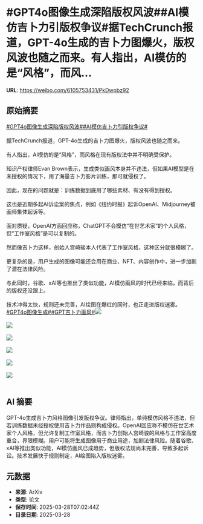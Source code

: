 # #GPT4o图像生成深陷版权风波##AI模仿吉卜力引版权争议#据TechCrunch报道，GPT-4o生成的吉卜力图爆火，版权风波也随之而来。有人指出，AI模仿的是“风格”，而风...

**URL**: https://weibo.com/6105753431/PkDwpbz92

## 原始摘要

<a href="https://m.weibo.cn/search?containerid=231522type%3D1%26t%3D10%26q%3D%23GPT4o%E5%9B%BE%E5%83%8F%E7%94%9F%E6%88%90%E6%B7%B1%E9%99%B7%E7%89%88%E6%9D%83%E9%A3%8E%E6%B3%A2%23&amp;extparam=%23GPT4o%E5%9B%BE%E5%83%8F%E7%94%9F%E6%88%90%E6%B7%B1%E9%99%B7%E7%89%88%E6%9D%83%E9%A3%8E%E6%B3%A2%23" data-hide=""><span class="surl-text">#GPT4o图像生成深陷版权风波#</span></a><a href="https://m.weibo.cn/search?containerid=231522type%3D1%26t%3D10%26q%3D%23AI%E6%A8%A1%E4%BB%BF%E5%90%89%E5%8D%9C%E5%8A%9B%E5%BC%95%E7%89%88%E6%9D%83%E4%BA%89%E8%AE%AE%23&amp;extparam=%23AI%E6%A8%A1%E4%BB%BF%E5%90%89%E5%8D%9C%E5%8A%9B%E5%BC%95%E7%89%88%E6%9D%83%E4%BA%89%E8%AE%AE%23" data-hide=""><span class="surl-text">#AI模仿吉卜力引版权争议#</span></a><br><br>据TechCrunch报道，GPT-4o生成的吉卜力图爆火，版权风波也随之而来。<br><br>有人指出，AI模仿的是“风格”，而风格在现有版权法中并不明确受保护。<br><br>知识产权律师Evan Brown表示，生成类似画风本身并不违法，但如果AI模型是在未授权的情况下，用了海量吉卜力影片训练，那可就侵权了。<br><br>因此，现在的问题就是：训练数据到底用了哪些素材、有没有得到授权。<br><br>这也是近期多起AI诉讼案的焦点，例如《纽约时报》起诉OpenAI、Midjourney被画师集体起诉等。<br><br>面对质疑，OpenAI方面回应称，ChatGPT不会模仿“在世艺术家”的个人风格，但“工作室风格”是可以复制的。<br><br>然而像吉卜力这样，创始人宫崎骏本人代表了工作室风格，这种区分就很模糊了。<br><br>更复杂的是，用户生成的图像可能还会用在商业、NFT、内容创作中，进一步加剧了潜在法律风险。<br><br>与此同时，谷歌、xAI等也推出了类似功能，AI模仿画风的时代已经来临，而背后的版权还没跟上。<br><br>技术冲得太快，规则还未完善，AI绘图在爆红的同时，也正走进版权迷雾。<a href="https://m.weibo.cn/search?containerid=231522type%3D1%26t%3D10%26q%3D%23GPT4o%E5%9B%BE%E5%83%8F%E7%94%9F%E6%88%90%23&amp;extparam=%23GPT4o%E5%9B%BE%E5%83%8F%E7%94%9F%E6%88%90%23" data-hide=""><span class="surl-text">#GPT4o图像生成#</span></a><a href="https://m.weibo.cn/search?containerid=231522type%3D1%26t%3D10%26q%3D%23GPT%E5%90%89%E5%8D%9C%E5%8A%9B%E7%94%BB%E9%A3%8E%23&amp;extparam=%23GPT%E5%90%89%E5%8D%9C%E5%8A%9B%E7%94%BB%E9%A3%8E%23" data-hide=""><span class="surl-text">#GPT吉卜力画风#</span></a><img style="" src="https://tvax2.sinaimg.cn/large/006Fd7o3gy1hzwotge4cwj30xc0m8n8s.jpg" referrerpolicy="no-referrer"><br><br><img style="" src="https://tvax1.sinaimg.cn/large/006Fd7o3gy1hzwotieemrj316o0sg1kx.jpg" referrerpolicy="no-referrer"><br><br><img style="" src="https://tvax1.sinaimg.cn/large/006Fd7o3gy1hzwotj7i0rj30go0p0doj.jpg" referrerpolicy="no-referrer"><br><br><img style="" src="https://tvax1.sinaimg.cn/large/006Fd7o3gy1hzwotlipuoj30iw0iw47w.jpg" referrerpolicy="no-referrer"><br><br><img style="" src="https://tvax4.sinaimg.cn/large/006Fd7o3gy1hzwoto037fj30go0p0k2i.jpg" referrerpolicy="no-referrer"><br><br><img style="" src="https://tvax2.sinaimg.cn/large/006Fd7o3gy1hzwoto1npuj30iw0iwdow.jpg" referrerpolicy="no-referrer"><br><br>

## AI 摘要

GPT-4o生成吉卜力风格图像引发版权争议。律师指出，单纯模仿风格不违法，但若训练数据未经授权使用吉卜力作品则构成侵权。OpenAI回应称不模仿在世艺术家个人风格，但允许复制工作室风格，而吉卜力创始人宫崎骏的风格与工作室高度重合，界限模糊。用户可能将生成图像用于商业用途，加剧法律风险。随着谷歌、xAI等推出类似功能，AI模仿画风已成趋势，但版权法规尚未完善，导致多起诉讼。技术发展快于规则制定，AI绘图陷入版权迷雾。

## 元数据

- **来源**: ArXiv
- **类型**: 论文
- **保存时间**: 2025-03-28T07:02:44Z
- **目录日期**: 2025-03-28
